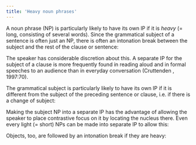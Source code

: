 ```yaml
---
title: 'Heavy noun phrases'
---
```


<script>
  import Audio from '$lib/Audio.svelte'
  import AudioWrapper from '$lib/AudioWrapper.svelte'
  import Naudio from '$lib/Naudio.svelte'
</script>

A noun phrase (NP) is particularly likely to have its own IP if it is _heavy_ (= long, consisting of several words). Since the grammatical subject of a sentence is often just an NP, there is often an intonation break between the subject and the rest of the clause or sentence:

<Naudio
  sentence="The *head of a large 'school | has a *lot of responsi'bility. <br>
  The *people I've been 'talking to | were *quite 'definite about it. <br>
  *London and the south'east | will have 'showers. || The 'rest of the country | will be 'dry."
  nuclei="{['school', 'bil', 'talk', 'def', 'east', 'show', 'rest', 'dry']}" 
/>
The speaker has considerable discretion about this. A separate IP for the subject of a clause is more frequently found in reading aloud and in formal speeches to an audience than in everyday conversation (Cruttenden , 1997:70).

The grammatical subject is particularly likely to have its own IP if it is different from the subject of the preceding sentence or clause, i.e. if there is a change of subject:

<Naudio
  sentence="I thought the *food was \excellent. || And *salmon \/quiche | is *something I a\dore"
  nuclei="{['ex', 'quiche', 'dore']}" 
/>
Making the subject NP into a separate IP has the advantage of allowing the speaker to place contrastive focus on it by locating the nucleus there. Even every light (= short) NPs can be made into separate IP to allow this:

<Naudio
  sentence="The \/children | say they don't \like her. || But \/I | think she's \wonderful. <br>
  *Cats and \/dogs | can make \wonderful companions."
  nuclei="{['child', 'like', 'won', 'dogs']}" 
/>
Objects, too, are followed by an intonation break if they are heavy:

<Naudio
  sentence="I *gave the 'book you asked about | to the *girl at the 'checkout."
  nuclei="{['book', 'check']}" 
/>
